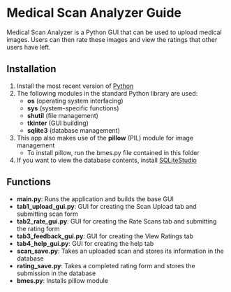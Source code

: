# Medical Scan Analyzer Guide

Medical Scan Analyzer is a Python GUI that can be used to upload medical images.
Users can then rate these images and view the ratings that other users have left.

## Installation
1. Install the most recent version of [Python](https://www.python.org/downloads/)
2. The following modules in the standard Python library are used:
   * **os** (operating system interfacing)
   * **sys** (system-specific functions)
   * **shutil** (file management)
   * **tkinter** (GUI building)
   * **sqlite3** (database management)
3. This app also makes use of the **pillow** (PIL) module for image management
   * To install pillow, run the bmes.py file contained in this folder
4. If you want to view the database contents, install [SQLiteStudio](https://github.com/pawelsalawa/sqlitestudio/releases/tag/3.3.3)

## Functions

* **main.py**: Runs the application and builds the base GUI
* **tab1\_upload\_gui.py**: GUI for creating the Scan Upload tab and submitting scan form
* **tab2\_rate\_gui.py**: GUI for creating the Rate Scans tab and submitting the rating form
* **tab3\_feedback\_gui.py**: GUI for creating the View Ratings tab
* **tab4\_help\_gui.py**: GUI for creating the help tab
* **scan\_save.py**: Takes an uploaded scan and stores its information in the database
* **rating\_save.py**: Takes a completed rating form and stores the submission in the database
* **bmes.py**: Installs pillow module